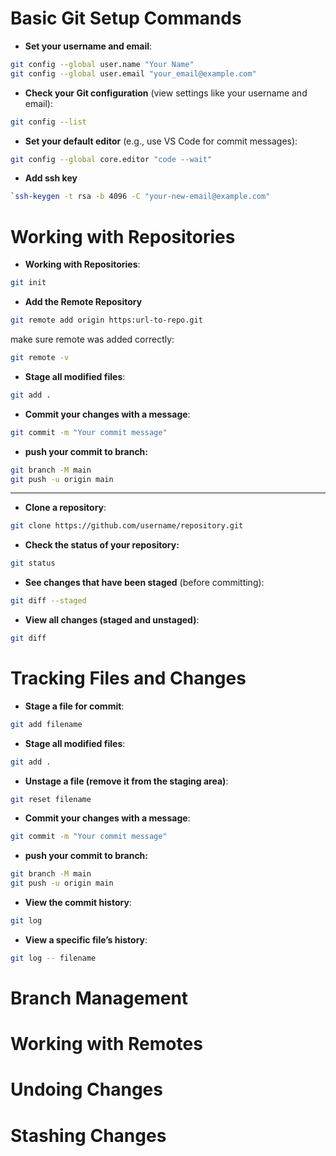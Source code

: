 # Basic Git Setup Commands

- **Set your username and email**:
```bash
git config --global user.name "Your Name" 
git config --global user.email "your_email@example.com"
```

- **Check your Git configuration** (view settings like your username and email):
```bash
git config --list
```

- **Set your default editor** (e.g., use VS Code for commit messages):
```bash
git config --global core.editor "code --wait"
```

- **Add ssh key**
```bash
`ssh-keygen -t rsa -b 4096 -C "your-new-email@example.com"
```

# Working with Repositories

- **Working with Repositories**:
```bash
git init
```

- **Add the Remote Repository**
```bash 
git remote add origin https:url-to-repo.git
```
make sure remote was added correctly:
```bash
git remote -v
```

- **Stage all modified files**:
```bash
git add .
```

- **Commit your changes with a message**:
```bash
git commit -m "Your commit message"
```

- **push your commit to branch:**
```bash
git branch -M main 
git push -u origin main
```


----
- **Clone a repository**:
```bash
git clone https://github.com/username/repository.git
```

- **Check the status of your repository:**
```bash
git status
```

- **See changes that have been staged** (before committing):
```bash
git diff --staged
```

- **View all changes (staged and unstaged)**:
```bash
git diff
```


# Tracking Files and Changes

- **Stage a file for commit**:
```bash
git add filename
```

- **Stage all modified files**:
```bash
git add .
```

- **Unstage a file (remove it from the staging area)**:
```bash
git reset filename
```

- **Commit your changes with a message**:
```bash
git commit -m "Your commit message"
```

- **push your commit to branch:**
```bash
git branch -M main 
git push -u origin main
```

- **View the commit history**:
```bash
git log
```

- **View a specific file’s history**:
```bash
git log -- filename
```


# Branch Management


# Working with Remotes


# Undoing Changes


# Stashing Changes
